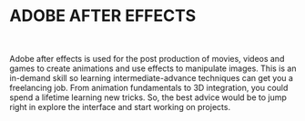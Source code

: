 # ADOBE AFTER EFFECTS

<!-- image/logo -->
<br>

Adobe after effects is used for the post production of movies, videos and games to create 
animations and use effects to manipulate images. This is an in-demand skill so learning 
intermediate-advance techniques can get you a freelancing job. From animation fundamentals 
to 3D integration, you could spend a lifetime learning new tricks. So, the best advice would be 
to jump right in explore the interface and start working on projects.
